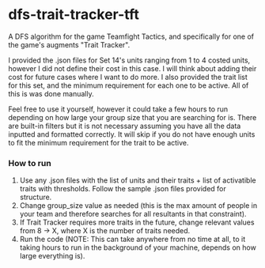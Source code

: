 # dfs-trait-tracker-tft

A DFS algorithm for the game Teamfight Tactics, and specifically for one of the game's augments "Trait Tracker".

I provided the .json files for Set 14's units ranging from 1 to 4 costed units, however I did not define their cost in this case. I will think about adding their cost for future cases where I want to do more. I also provided the trait list for this set, and the minimum requirement for each one to be active. All of this is was done manually.

Feel free to use it yourself, however it could take a few hours to run depending on how large your group size that you are searching for is. There are built-in filters but it is not necessary assuming you have all the data inputted and formatted correctly. It will skip if you do not have enough units to fit the minimum requirement for the trait to be active.

### How to run
1. Use any .json files with the list of units and their traits + list of activatible traits with thresholds. Follow the sample .json files provided for structure.
2. Change group_size value as needed (this is the max amount of people in your team and therefore searches for all resultants in that constraint).
3. If Trait Tracker requires more traits in the future, change relevant values from 8 -> X, where X is the number of traits needed.
4. Run the code (NOTE: This can take anywhere from no time at all, to it taking hours to run in the background of your machine, depends on how large everything is).
